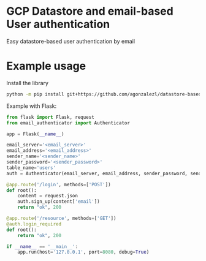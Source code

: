# GCP Datastore and email-based User authentication
Easy datastore-based user authentication by email

# Example usage

Install the library
```bash
python -m pip install git+https://github.com/agonzalezl/datastore-based-user-authentication-by-email.git
```

Example with Flask:
```python
from flask import Flask, request
from email_authenticator import Authenticator

app = Flask(__name__)

email_server='<email_server>'
email_address='<email_address>'
sender_name='<sender_name>'
sender_password='<sender_password>'
table_name='users'
auth = Authenticator(email_server, email_address, sender_password, sender_name, table_name)

@app.route('/login', methods=['POST'])
def root():
    content = request.json
    auth.sign_up(content['email'])
    return "ok", 200

@app.route('/resource', methods=['GET'])
@auth.login_required
def root():
    return "ok", 200

if __name__ == '__main__':
    app.run(host='127.0.0.1', port=8080, debug=True)
```